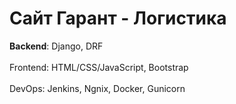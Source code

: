 
# Сайт Гарант - Логистика
<strong style: color: green>Backend</strong>: Django, DRF
<br>
<br>
Frontend: HTML/CSS/JavaScript, Bootstrap
<br>
<br>
DevOps: Jenkins, Ngnix, Docker, Gunicorn

